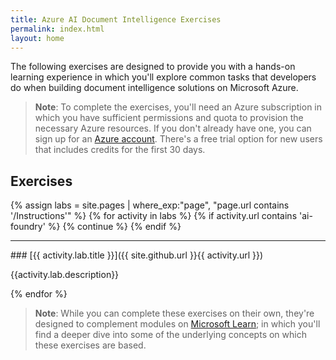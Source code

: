 ```yaml
---
title: Azure AI Document Intelligence Exercises
permalink: index.html
layout: home
---
```


The following exercises are designed to provide you with a hands-on learning experience in which you'll explore common tasks that developers do when building document intelligence solutions on Microsoft Azure.

> **Note**: To complete the exercises, you'll need an Azure subscription in which you have sufficient permissions and quota to provision the necessary Azure resources. If you don't already have one, you can sign up for an [Azure account](https://azure.microsoft.com/free). There's a free trial option for new users that includes credits for the first 30 days.

## Exercises

{% assign labs = site.pages | where_exp:"page", "page.url contains '/Instructions'" %}
{% for activity in labs  %}
{% if activity.url contains 'ai-foundry' %}
  {% continue %}
{% endif %}
<hr>
### [{{ activity.lab.title }}]({{ site.github.url }}{{ activity.url }})

{{activity.lab.description}}

{% endfor %}

> **Note**: While you can complete these exercises on their own, they're designed to complement modules on [Microsoft Learn](https://learn.microsoft.com/training/paths/extract-data-from-forms-document-intelligence/); in which you'll find a deeper dive into some of the underlying concepts on which these exercises are based.
